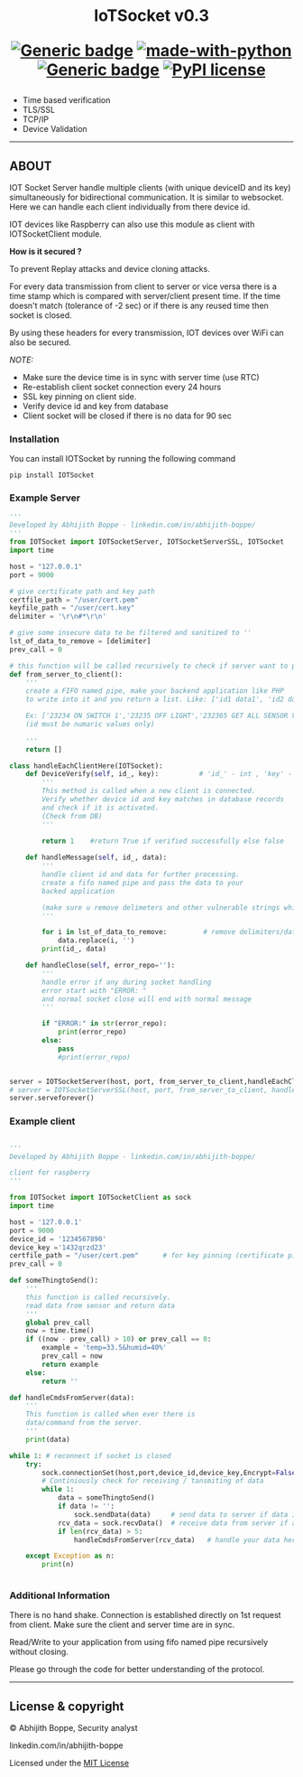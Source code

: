 <h1 align="center">
  IoTSocket v0.3
<div align="center">

[![Generic badge](https://img.shields.io/badge/Made_By-ABHIJITH_BOPPE-BLUE.svg)](https://www.linkedin.com/in/abhijith-boppe/)
[![made-with-python](https://img.shields.io/badge/Made%20with-Python-1f425f.svg)](https://www.python.org/) [![Generic badge](https://img.shields.io/badge/pypi_package-0.3.3-DARKGREEN.svg)](https://pypi.org/project/IOTSocket/) [![PyPI license](https://img.shields.io/pypi/l/ansicolortags.svg)](https://github.com/AbhijithAJ/IOTSocket/blob/master/LICENSE)   
</div>

</h1>

 - Time based verification
 - TLS/SSL 
 - TCP/IP
 - Device Validation
---
## ABOUT

IOT Socket Server handle multiple clients (with unique deviceID and its key) simultaneously for bidirectional communication.
It is similar to websocket. Here we can handle each client individually from there device id.

IOT devices like Raspberry can also use this module as client with IOTSocketClient module.


**How is it secured ?**

To prevent Replay attacks and device cloning attacks.

For every data transmission from client to server or vice versa there is a time stamp which is compared with server/client present time. If the time doesn't match (tolerance of -2 sec) or if there is any reused time then socket is closed.

By using these headers for every transmission, IOT devices over WiFi can also be secured.

*NOTE:*
- Make sure the device time is in sync with server time (use RTC)
- Re-establish client socket connection every 24 hours
- SSL key pinning on client side.
- Verify device id and key from database
- Client socket will be closed if there is no data for 90 sec

### Installation
You can install IOTSocket by running the following command
```
pip install IOTSocket
```
### Example Server
```python
'''
Developed by Abhijith Boppe - linkedin.com/in/abhijith-boppe/
'''
from IOTSocket import IOTSocketServer, IOTSocketServerSSL, IOTSocket
import time

host = "127.0.0.1"
port = 9000

# give certificate path and key path
certfile_path = "/user/cert.pem"
keyfile_path = "/user/cert.key"
delimiter = '\r\n#*\r\n'

# give some insecure data te be filtered and sanitized to ''
lst_of_data_to_remove = [delimiter]
prev_call = 0

# this function will be called recursively to check if server want to push any data
def from_server_to_client():
    '''
    create a FIFO named pipe, make your backend application like PHP
    to write into it and you return a list. Like: ['id1 data1', 'id2 data2', 'id3 data3', .....]

    Ex: ['23234 ON SWITCH 1','23235 OFF LIGHT','232365 GET ALL SENSOR VALUES']
    (id must be numaric values only)
    
    '''
    return []

class handleEachClientHere(IOTSocket):
    def DeviceVerify(self, id_, key):          # 'id_' - int , 'key' - string
        '''
        This method is called when a new client is connected.
        Verify whether device id and key matches in database records
        and check if it is activated.
        (Check from DB)
        '''
        
        return 1    #return True if verified successfully else false

    def handleMessage(self, id_, data):
        '''
        handle client id and data for further processing.
        create a fifo named pipe and pass the data to your
        backed application

        (make sure u remove delimeters and other vulnerable strings which effect the backend application)
        '''

        for i in lst_of_data_to_remove:         # remove delimiters/data, if any are present in client data to prevent clashes
            data.replace(i, '')
        print(id_, data)

    def handleClose(self, error_repo=''):
        '''
        handle error if any during socket handling
        error start with "ERROR: "
        and normal socket close will end with normal message
        '''

        if "ERROR:" in str(error_repo):
            print(error_repo)
        else:
            pass
            #print(error_repo)


server = IOTSocketServer(host, port, from_server_to_client,handleEachClientHere)        # without ssl
# server = IOTSocketServerSSL(host, port, from_server_to_client, handleEachClientHere, certfile = certfile_path, keyfile = keyfile_path)
server.serveforever()
```
### Example client
```python

'''
Developed by Abhijith Boppe - linkedin.com/in/abhijith-boppe/

client for raspberry 
'''

from IOTSocket import IOTSocketClient as sock
import time

host = '127.0.0.1'
port = 9000
device_id = '1234567890'
device_key ='1432qrzd23'
certfile_path = "/user/cert.pem"      # for key pinning (certificate pinning)
prev_call = 0

def someThingtoSend():
    '''
    this function is called recursively.
    read data from sensor and return data
    '''
    global prev_call
    now = time.time()
    if ((now - prev_call) > 10) or prev_call == 0:
        example = 'temp=33.5&humid=40%'
        prev_call = now
        return example
    else:
        return ''

def handleCmdsFromServer(data):
    '''
    This function is called when ever there is 
    data/command from the server.
    '''
    print(data)

while 1: # reconnect if socket is closed
    try:
        sock.connectionSet(host,port,device_id,device_key,Encrypt=False, cert_path= certfile_path)  # set IOT Socket connection with valid Device ID and Key.
        # Continiously check for receiving / tansmiting of data
        while 1:
            data = someThingtoSend()
            if data != '':
                sock.sendData(data)     # send data to server if data is available to send
            rcv_data = sock.recvData()  # receive data from server if available
            if len(rcv_data) > 5:
                handleCmdsFromServer(rcv_data)   # handle your data here

    except Exception as n:
        print(n)



```

### Additional Information

There is no hand shake. Connection is established directly on 1st request from client. Make sure the client and server time are in sync.

Read/Write to your application from using fifo named pipe recursively without closing. 

Please go through the code for better understanding of the protocol.

---
## License & copyright
© Abhijith Boppe, Security analyst

linkedin.com/in/abhijith-boppe

Licensed under the [MIT License](LICENSE)
